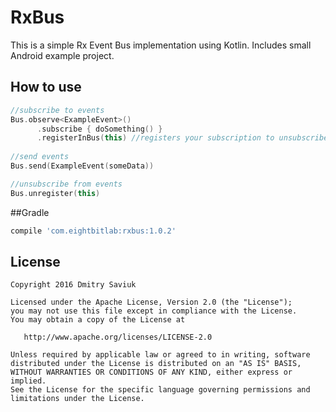 # RxBus

This is a simple Rx Event Bus implementation using Kotlin.
Includes small Android example project.

## How to use
```kotlin
//subscribe to events
Bus.observe<ExampleEvent>()
      .subscribe { doSomething() }
      .registerInBus(this) //registers your subscription to unsubscribe it properly later
                
//send events
Bus.send(ExampleEvent(someData))

//unsubscribe from events
Bus.unregister(this)
```

##Gradle
```Groovy
compile 'com.eightbitlab:rxbus:1.0.2'
```

License
-------

    Copyright 2016 Dmitry Saviuk

    Licensed under the Apache License, Version 2.0 (the "License");
    you may not use this file except in compliance with the License.
    You may obtain a copy of the License at

       http://www.apache.org/licenses/LICENSE-2.0

    Unless required by applicable law or agreed to in writing, software
    distributed under the License is distributed on an "AS IS" BASIS,
    WITHOUT WARRANTIES OR CONDITIONS OF ANY KIND, either express or implied.
    See the License for the specific language governing permissions and
    limitations under the License.
